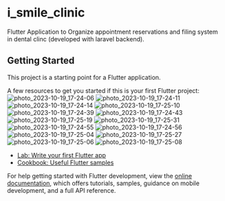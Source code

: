 # i_smile_clinic

Flutter Application to Organize appointment reservations and filing system in dental clinc (developed with laravel backend).

## Getting Started

This project is a starting point for a Flutter application.

A few resources to get you started if this is your first Flutter project:
![photo_2023-10-19_17-24-06](https://github.com/khuderhasan/i-smileClinic/assets/104022210/603fb250-c328-41bb-8496-798f9ce956b3) ![photo_2023-10-19_17-24-11](https://github.com/khuderhasan/i-smileClinic/assets/104022210/fc7698c7-b8a0-4131-9d96-d6347a202fd0)
![photo_2023-10-19_17-24-14](https://github.com/khuderhasan/i-smileClinic/assets/104022210/e49c4eb9-3caa-4667-a473-a729a98d637b)
![photo_2023-10-19_17-25-10](https://github.com/khuderhasan/i-smileClinic/assets/104022210/2e68de14-473b-4cda-99b3-fa2031b0b206)
![photo_2023-10-19_17-24-39](https://github.com/khuderhasan/i-smileClinic/assets/104022210/aaf6dbc8-481e-4bdb-b270-5fefcf58a5e6)
![photo_2023-10-19_17-24-43](https://github.com/khuderhasan/i-smileClinic/assets/104022210/a79a3cc2-887f-4089-b5a1-64bcd317310d)
![photo_2023-10-19_17-25-19](https://github.com/khuderhasan/i-smileClinic/assets/104022210/069f2fb8-912f-40b2-a2fe-c0095faaddbd)
![photo_2023-10-19_17-25-31](https://github.com/khuderhasan/i-smileClinic/assets/104022210/1e188d5c-5542-4c31-b521-31cd67d6cb44)
![photo_2023-10-19_17-24-55](https://github.com/khuderhasan/i-smileClinic/assets/104022210/dbf92bf4-5bc0-4484-bb1b-2bf5dcbc3131)
![photo_2023-10-19_17-24-56](https://github.com/khuderhasan/i-smileClinic/assets/104022210/6469c47a-eab8-4689-a1d4-8dc5f190a592)
![photo_2023-10-19_17-25-04](https://github.com/khuderhasan/i-smileClinic/assets/104022210/bb81ecfe-1407-4473-9fce-dca5648b310a)
![photo_2023-10-19_17-25-27](https://github.com/khuderhasan/i-smileClinic/assets/104022210/8d10b775-ac68-481e-b692-48f515572953)
![photo_2023-10-19_17-25-06](https://github.com/khuderhasan/i-smileClinic/assets/104022210/37bca894-847f-4973-a4d7-b6767772921b)
![photo_2023-10-19_17-25-08](https://github.com/khuderhasan/i-smileClinic/assets/104022210/742016fd-667a-4dcb-8031-96c491cb2232)

- [Lab: Write your first Flutter app](https://docs.flutter.dev/get-started/codelab)
- [Cookbook: Useful Flutter samples](https://docs.flutter.dev/cookbook)

For help getting started with Flutter development, view the
[online documentation](https://docs.flutter.dev/), which offers tutorials,
samples, guidance on mobile development, and a full API reference.
